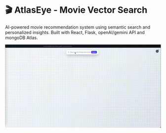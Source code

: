 # 🎬 AtlasEye - Movie Vector Search

AI-powered movie recommendation system using semantic search and personalized insights. Built with React, Flask, openAI/gemini API and mongoDB Atlas.

![Demo](demo.gif)

